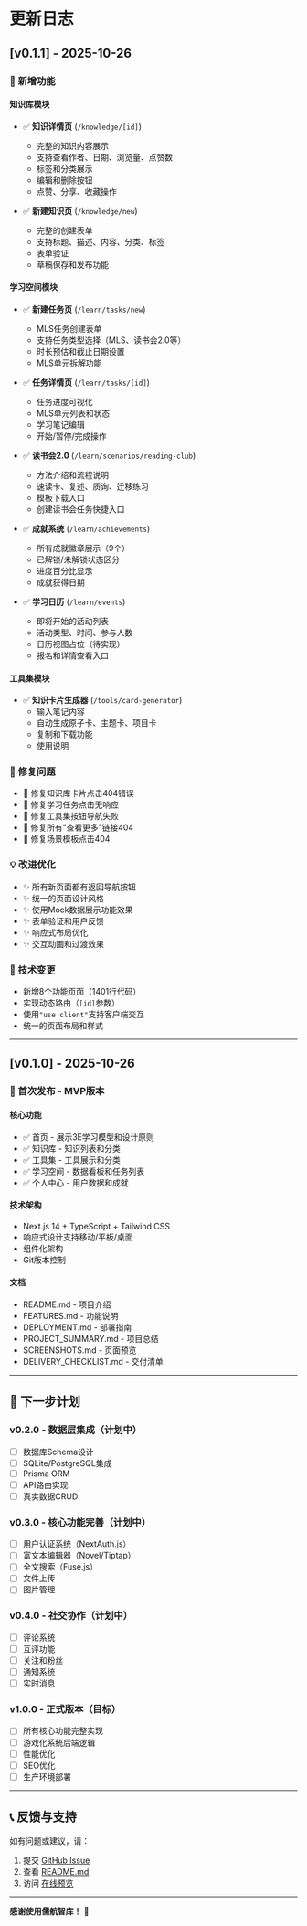# 更新日志

## [v0.1.1] - 2025-10-26

### 🎉 新增功能

#### 知识库模块
- ✅ **知识详情页** (`/knowledge/[id]`)
  - 完整的知识内容展示
  - 支持查看作者、日期、浏览量、点赞数
  - 标签和分类展示
  - 编辑和删除按钮
  - 点赞、分享、收藏操作
  
- ✅ **新建知识页** (`/knowledge/new`)
  - 完整的创建表单
  - 支持标题、描述、内容、分类、标签
  - 表单验证
  - 草稿保存和发布功能

#### 学习空间模块
- ✅ **新建任务页** (`/learn/tasks/new`)
  - MLS任务创建表单
  - 支持任务类型选择（MLS、读书会2.0等）
  - 时长预估和截止日期设置
  - MLS单元拆解功能
  
- ✅ **任务详情页** (`/learn/tasks/[id]`)
  - 任务进度可视化
  - MLS单元列表和状态
  - 学习笔记编辑
  - 开始/暂停/完成操作
  
- ✅ **读书会2.0** (`/learn/scenarios/reading-club`)
  - 方法介绍和流程说明
  - 速读卡、复述、质询、迁移练习
  - 模板下载入口
  - 创建读书会任务快捷入口
  
- ✅ **成就系统** (`/learn/achievements`)
  - 所有成就徽章展示（9个）
  - 已解锁/未解锁状态区分
  - 进度百分比显示
  - 成就获得日期
  
- ✅ **学习日历** (`/learn/events`)
  - 即将开始的活动列表
  - 活动类型、时间、参与人数
  - 日历视图占位（待实现）
  - 报名和详情查看入口

#### 工具集模块
- ✅ **知识卡片生成器** (`/tools/card-generator`)
  - 输入笔记内容
  - 自动生成原子卡、主题卡、项目卡
  - 复制和下载功能
  - 使用说明

### 🔧 修复问题
- 🐛 修复知识库卡片点击404错误
- 🐛 修复学习任务点击无响应
- 🐛 修复工具集按钮导航失败
- 🐛 修复所有"查看更多"链接404
- 🐛 修复场景模板点击404

### 💡 改进优化
- ✨ 所有新页面都有返回导航按钮
- ✨ 统一的页面设计风格
- ✨ 使用Mock数据展示功能效果
- ✨ 表单验证和用户反馈
- ✨ 响应式布局优化
- ✨ 交互动画和过渡效果

### 📝 技术变更
- 新增8个功能页面（1401行代码）
- 实现动态路由（`[id]`参数）
- 使用`"use client"`支持客户端交互
- 统一的页面布局和样式

---

## [v0.1.0] - 2025-10-26

### 🎉 首次发布 - MVP版本

#### 核心功能
- ✅ 首页 - 展示3E学习模型和设计原则
- ✅ 知识库 - 知识列表和分类
- ✅ 工具集 - 工具展示和分类
- ✅ 学习空间 - 数据看板和任务列表
- ✅ 个人中心 - 用户数据和成就

#### 技术架构
- Next.js 14 + TypeScript + Tailwind CSS
- 响应式设计支持移动/平板/桌面
- 组件化架构
- Git版本控制

#### 文档
- README.md - 项目介绍
- FEATURES.md - 功能说明
- DEPLOYMENT.md - 部署指南
- PROJECT_SUMMARY.md - 项目总结
- SCREENSHOTS.md - 页面预览
- DELIVERY_CHECKLIST.md - 交付清单

---

## 🚀 下一步计划

### v0.2.0 - 数据层集成（计划中）
- [ ] 数据库Schema设计
- [ ] SQLite/PostgreSQL集成
- [ ] Prisma ORM
- [ ] API路由实现
- [ ] 真实数据CRUD

### v0.3.0 - 核心功能完善（计划中）
- [ ] 用户认证系统（NextAuth.js）
- [ ] 富文本编辑器（Novel/Tiptap）
- [ ] 全文搜索（Fuse.js）
- [ ] 文件上传
- [ ] 图片管理

### v0.4.0 - 社交协作（计划中）
- [ ] 评论系统
- [ ] 互评功能
- [ ] 关注和粉丝
- [ ] 通知系统
- [ ] 实时消息

### v1.0.0 - 正式版本（目标）
- [ ] 所有核心功能完整实现
- [ ] 游戏化系统后端逻辑
- [ ] 性能优化
- [ ] SEO优化
- [ ] 生产环境部署

---

## 📞 反馈与支持

如有问题或建议，请：
1. 提交 [GitHub Issue](https://github.com/fzy2012/rhzl/issues)
2. 查看 [README.md](./README.md)
3. 访问 [在线预览](https://3001-icxw7q283ru99j7wr6rdy-cc2fbc16.sandbox.novita.ai)

---

**感谢使用儒航智库！** 🚀
